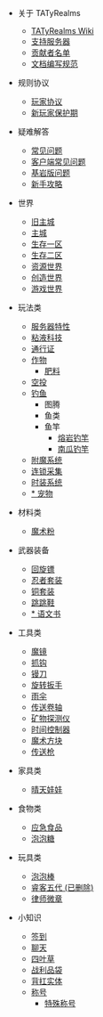 * 关于 TATyRealms
    - [TATyRealms Wiki](README.md)
    - [支持服务器](donate.md)
	- [贡献者名单](contribute.md)
	- [文档编写规范](norm.md)

* 规则协议
	- [玩家协议](./rule/agreement.md)
	- [新玩家保护期](./rule/NewPlayerProtectionPeriod.md)

* 疑难解答
    - [常见问题](/Help/help.md)
    - [客户端常见问题](/Help/client.md)
    - [基岩版问题](/Help/BEHELP.md)
    - [新手攻略](/Help/strategy.md)
	
* 世界
	- [旧主城](/World/old_spawn)
	- [主城](/World/spawn)
	- [生存一区](/World/otd_doungeon)
	- [生存二区](/World/world)
	- [资源世界](/World/world_terra)
	- [创造世界](/World/world_creative)
	- [游戏世界](/World/Arcade)
		
* 玩法类
	- [服务器特性](Play/peculiarity/README)
	- [粘液科技](/Play/Slimefun/Slimefun)
	- [通行证](/Play/battlepass/README)
	- [作物](/Play/Corps/README)
		- [肥料](/Play/Corps/fertilizer.md)
	- [空投](/Play/CrazyEnvoys/README)
	- [钓鱼](/Play/fishing/README)
		* 图腾
		* 鱼类
		* 鱼竿
			- [熔岩钓竿](/Play/fishing/rod/lava_rod/README)
			- [南瓜钓竿](/Play/fishing/rod/pumpkin_rod/README)
	- [附魔系统](/Play/enchants/README.md)
	- [连锁采集](/Play/veinminer/veinminer)
	- [时装系统](/Play/CosPlay/README)
	- [* 宠物](/Play/mcpets/README)

* 材料类

    - [魔术粉](/materials/magic_powder/README.md)

* 武器装备
	- [回旋镖](/equi/boomerang/README)
	- [忍者套装](/equi/ninja/README)
	- [铜套装](/equi/copper/README.md)
	- [跳跳鞋](/equi/jump_boot/README.md)
	- [* 语文书](/equi/chinese_book/README.md)

* 工具类
	- [魔镜](tools/mirror/README)
	- [抓钩](tools/grapnel/README.md)
	- [镘刀](tools/trowel/README.md)
	- [旋转扳手](tools/rotation_wrench/README.md)
	- [雨伞](/tools/umbrella/README.md)
	- [传送卷轴](/tools/transfer_reel/README.md)
	- [矿物探测仪](/tools/mineral_detector/README.md)
	- [时间控制器](/tools/time_controller/README.md)
	- [魔术方块](/tools/magic_block/READMD.md)
	- [传送枪](/tools/portal_gun/README.md)

* 家具类
	- [晴天娃娃](furniture/sunny_doll/README.md)

* 食物类
	- [应急食品](/food/paimon/README.md)
	- [泡泡糖](/food/bubble_gum/README.md)

* 玩具类
	- [泡泡棒](/toys/bubble_wand/README.md)
	- [睿客五代 (已删除)](/toys/RuiKeWuDai/README.md)
	- [律师微章](toys/attorney_badge/README.md)

* 小知识
	- [签到](/tips/signin/README)
	- [聊天](/tips/chat/README)
	- [四叶草](/tips/four_leaf_clover/README.md)
	- [战利品袋](tips/loot_bag/README.md)
	- [背扛实体](/tips/carry/README)
	- [称号](/tips/NameTag/README)
		- [特殊称号](/tips/NameTag/Tag.md)